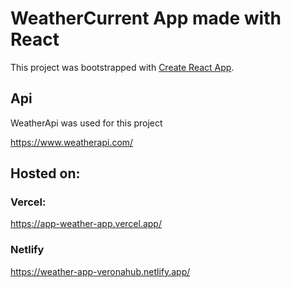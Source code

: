 # WeatherCurrent App made with React

This project was bootstrapped with [Create React App](https://github.com/facebook/create-react-app).

## Api
WeatherApi was used for this project

https://www.weatherapi.com/

## Hosted on:
### Vercel: 
https://app-weather-app.vercel.app/

### Netlify 
https://weather-app-veronahub.netlify.app/

